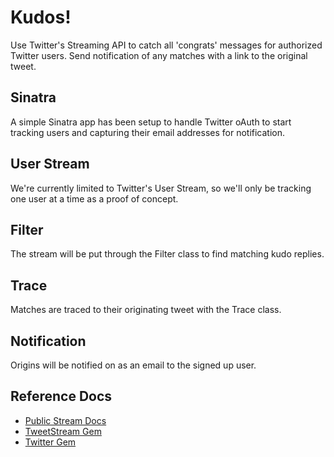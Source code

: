 # Kudos!

Use Twitter's Streaming API to catch all 'congrats' messages for authorized Twitter users. Send notification of any matches with a link to the original tweet.

## Sinatra

A simple Sinatra app has been setup to handle Twitter oAuth to start tracking users and capturing their email addresses for notification.

## User Stream

We're currently limited to Twitter's User Stream, so we'll only be tracking one user at a time as a proof of concept.

## Filter

The stream will be put through the Filter class to find matching kudo replies.

## Trace

Matches are traced to their originating tweet with the Trace class.

## Notification

Origins will be notified on as an email to the signed up user.

## Reference Docs

+ [Public Stream Docs](https://dev.twitter.com/docs/streaming-apis/streams/public)
+ [TweetStream Gem](https://github.com/intridea/tweetstream)
+ [Twitter Gem](https://github.com/sferik/twitter)
